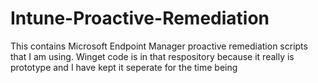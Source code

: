 # Intune-Proactive-Remediation

This contains Microsoft Endpoint Manager proactive remediation scripts that I am using.
Winget code is in that respository because it really is prototype and I have kept it seperate for the time being
